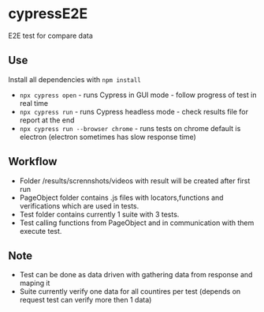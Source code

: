# cypressE2E
E2E test for compare data

## Use

Install all dependencies with `npm install`

* `npx cypress open` - runs Cypress in GUI mode - follow progress of test in real time
* `npx cypress run` - runs Cypress headless mode - check results file for report at the end
* `npx cypress run --browser chrome` - runs tests on chrome default is electron (electron sometimes has slow response time)

## Workflow

* Folder /results/scrennshots/videos with result will be created after first run
* PageObject folder contains .js files with locators,functions and verifications which are used in tests.
* Test folder contains currently 1 suite with 3 tests.
* Test calling functions from PageObject and in communication with them execute test.

## Note

* Test can be done as data driven with gathering data from response and maping it
* Suite currently verify one data for all countires per test (depends on request test can verify more then 1 data)
